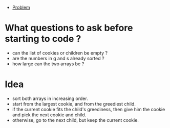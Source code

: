 - [Problem]()

# What questions to ask before starting to code ?
- can the list of cookies or children be empty ?
- are the numbers in g and s already sorted ?
- how large can the two arrays be ?

# Idea
- sort both arrays in increasing order.
- start from the largest cookie, and from the greediest child.
- if the current cookie fits the child's greediness, then give him the cookie and pick the next cookie and child.
- otherwise, go to the next child, but keep the current cookie.
